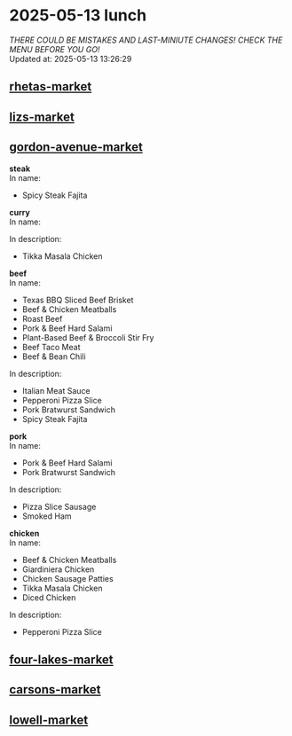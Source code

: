 # 2025-05-13 lunch  
*THERE COULD BE MISTAKES AND LAST-MINIUTE CHANGES! CHECK THE MENU BEFORE YOU GO!*  
Updated at: 2025-05-13 13:26:29  
## [rhetas-market](https://wisc-housingdining.nutrislice.com/menu/rhetas-market/lunch/2025-05-13)  
## [lizs-market](https://wisc-housingdining.nutrislice.com/menu/lizs-market/lunch/2025-05-13)  
## [gordon-avenue-market](https://wisc-housingdining.nutrislice.com/menu/gordon-avenue-market/lunch/2025-05-13)  
**steak**  
In name:   
 - Spicy Steak Fajita  
  
**curry**  
In name:   
  
In description:   
 - Tikka Masala Chicken  
  
**beef**  
In name:   
 - Texas BBQ Sliced Beef Brisket  
 - Beef & Chicken Meatballs  
 - Roast Beef  
 - Pork & Beef Hard Salami  
 - Plant-Based Beef & Broccoli Stir Fry  
 - Beef Taco Meat  
 - Beef & Bean Chili  
  
In description:   
 - Italian Meat Sauce  
 - Pepperoni Pizza Slice  
 - Pork Bratwurst Sandwich  
 - Spicy Steak Fajita  
  
**pork**  
In name:   
 - Pork & Beef Hard Salami  
 - Pork Bratwurst Sandwich  
  
In description:   
 - Pizza Slice Sausage  
 - Smoked Ham  
  
**chicken**  
In name:   
 - Beef & Chicken Meatballs  
 - Giardiniera Chicken  
 - Chicken Sausage Patties  
 - Tikka Masala Chicken  
 - Diced Chicken  
  
In description:   
 - Pepperoni Pizza Slice  
  
## [four-lakes-market](https://wisc-housingdining.nutrislice.com/menu/four-lakes-market/lunch/2025-05-13)  
## [carsons-market](https://wisc-housingdining.nutrislice.com/menu/carsons-market/lunch/2025-05-13)  
## [lowell-market](https://wisc-housingdining.nutrislice.com/menu/lowell-market/lunch/2025-05-13)  
  
